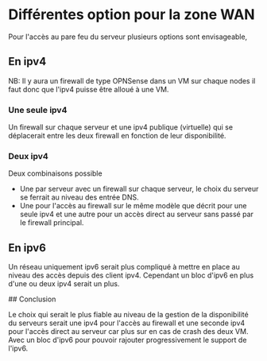# Différentes option pour la zone WAN

Pour l'accès au pare feu du serveur plusieurs options sont envisageable,

## En ipv4

NB: Il y aura un firewall de type OPNSense dans un VM sur chaque nodes il faut donc que l'ipv4 puisse être alloué à une VM.

### Une seule ipv4 
Un firewall sur chaque serveur et une ipv4 publique (virtuelle) qui se déplacerait entre les deux firewall en fonction de leur disponibilité.

### Deux ipv4 
Deux combinaisons possible
- Une par serveur avec un firewall sur chaque serveur, le choix du serveur se ferrait au niveau des entrée DNS.
- Une pour l'accès au firewall sur le même modèle que décrit pour une seule ipv4 et une autre pour un accès direct au serveur sans passé par le firewall principal.

## En ipv6 
Un réseau uniquement ipv6 serait plus compliqué à mettre en place au niveau des accès depuis des client ipv4. Cependant un bloc d'ipv6 en plus d'une ou deux ipv4 serait un plus.

## Conclusion

Le choix qui serait le plus fiable au niveau de la gestion de la disponibilité du serveurs serait une ipv4 pour l'accès au firewall et une seconde ipv4 pour l'accès direct au serveur car plus sur en cas de crash des deux VM. Avec un bloc d'ipv6 pour pouvoir rajouter progressivement le support de l'ipv6.
